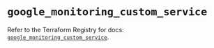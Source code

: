 # `google_monitoring_custom_service`

Refer to the Terraform Registry for docs: [`google_monitoring_custom_service`](https://registry.terraform.io/providers/hashicorp/google/6.38.0/docs/resources/monitoring_custom_service).
